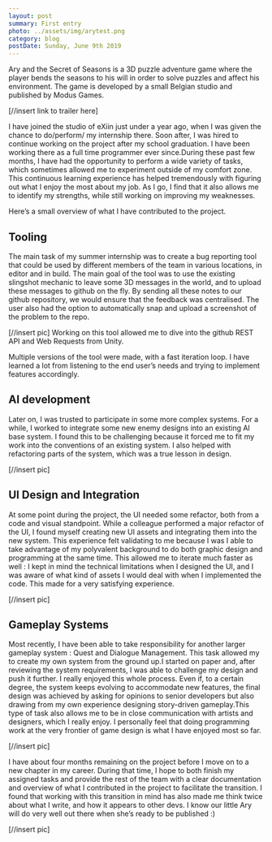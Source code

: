```yaml
---
layout: post
summary: First entry
photo: ../assets/img/arytest.png
category: blog
postDate: Sunday, June 9th 2019
---
```

Ary and the Secret of Seasons is a 3D puzzle adventure game where the player bends the seasons to his will in order to solve puzzles and affect his environment. The game is developed by a small Belgian studio and published by Modus Games.

[//insert link to trailer here]

I have joined the studio of eXiin just under a year ago, when I was given the chance to do/perform/ my internship there.  Soon after, I was hired to continue working on the project after my school graduation. I have been working there as a full time programmer ever since.During these past few months, I have had the opportunity to perform a wide variety of tasks, which sometimes allowed me to experiment outside of my comfort zone. This continuous learning experience has helped tremendously with figuring out what I enjoy the most about my job. As I go, I find that it also allows me to identify my strengths, while still working on improving my weaknesses.

Here’s a small overview of what I have contributed to the project.

## Tooling 

The main task of my summer internship was to create a bug reporting tool that could be used by different members of the team in various locations, in editor and in build. The main goal of the tool was to use the existing slingshot mechanic to leave some 3D messages in the world, and to upload these messages to github on the fly. By sending all these notes to our github repository, we would ensure that the feedback was centralised. The user also had the option to automatically snap and upload a screenshot of the problem to the repo. 


[//insert pic]
Working on this tool allowed me to dive into the github REST API and Web Requests from Unity. 

Multiple versions of the tool were made, with a fast iteration loop. I have learned a lot from listening to the end user’s needs and trying to implement features accordingly. 

## AI development 

Later on, I was trusted to participate in some more complex systems. For a while, I worked to integrate some new enemy designs into an existing AI base system. I found this to be challenging because it forced me to fit my work into the conventions of an existing system. I also helped with refactoring parts of the system, which was a true lesson in design.

[//insert pic]

## UI Design and Integration

At some point during the project, the UI needed some refactor, both from a code and visual standpoint. While a colleague performed a major refactor of the UI,  I found myself creating new UI assets and integrating them into the new system. This experience felt validating to me because I was I able to take advantage of my polyvalent background to do both graphic design and programming at the same time. This allowed me to iterate much faster as well : I kept in mind the technical limitations when I designed the UI, and I was aware of what kind of assets I would deal with when I implemented the code. This made for a very satisfying experience. 

[//insert pic]
## Gameplay Systems

Most recently, I have been able to take responsibility for another larger gameplay system : Quest and Dialogue Management. This task allowed my to create my own system from the ground up.I started on paper and, after reviewing the system requirements, I was able to challenge my design and push it further.  I really enjoyed this whole process. Even if, to a certain degree, the system keeps evolving to accommodate new features, the final design was achieved by asking for opinions to senior developers but also drawing from my own experience designing story-driven gameplay.This type of task also allows me to be in close communication with artists and designers, which I really enjoy. I personally feel that doing programming work at the very frontier of game design is what I have enjoyed most so far.

[//insert pic]

I have about four months remaining on the project before I move on to a new chapter in my career. During that time, I hope to both finish my assigned tasks and provide the rest of the team with a clear documentation and overview of what I contributed in the project to facilitate the transition. I found that working with this transition in mind has also made me think twice about what I write, and how it appears to other devs. I know our little Ary will do very well out there when she’s ready to be published :)

[//insert pic]